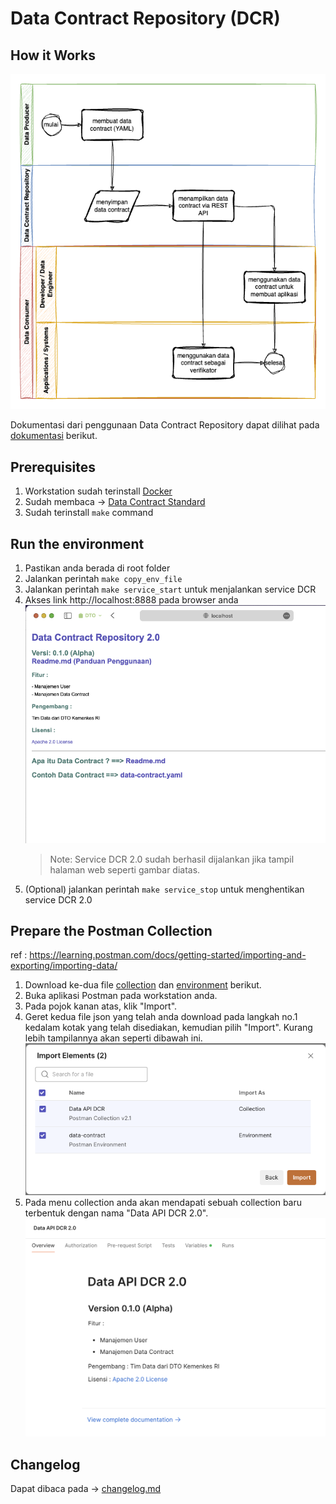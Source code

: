 # Data Contract Repository (DCR)

## How it Works
![flowchart](img/flowchart-dcr.png)

Dokumentasi dari penggunaan Data Contract Repository dapat dilihat pada [dokumentasi](file/docs/readme.md) berikut.

## Prerequisites
1. Workstation sudah terinstall [Docker](https://docs.docker.com/engine/install/)
2. Sudah membaca -> [Data Contract Standard](../data-contract/README.md)
3. Sudah terinstall `make` command

## Run the environment
1. Pastikan anda berada di root folder
2. Jalankan perintah `make copy_env_file`
3. Jalankan perintah `make service_start` untuk menjalankan service DCR
4. Akses link http://localhost:8888 pada browser anda
![backend](img/dc-be.png)
    > Note: Service DCR 2.0 sudah berhasil dijalankan jika tampil halaman web seperti gambar diatas.
5. (Optional) jalankan perintah `make service_stop` untuk menghentikan service DCR 2.0

## Prepare the Postman Collection
ref : https://learning.postman.com/docs/getting-started/importing-and-exporting/importing-data/
1. Download ke-dua file [collection](file/postman_collection/data-contract.postman_collection.json) dan [environment](file/postman_collection/data-contract.postman_environment.json) berikut.
2. Buka aplikasi Postman pada workstation anda.
3. Pada pojok kanan atas, klik "Import".
4. Geret kedua file json yang telah anda download pada langkah no.1 kedalam kotak yang telah disediakan, kemudian pilih "Import". Kurang lebih tampilannya akan seperti dibawah ini.
![import](img/import-postman.png)
5. Pada menu collection anda akan mendapati sebuah collection baru terbentuk dengan nama "Data API DCR 2.0".
![import](img/dcr-api.png)

## Changelog
Dapat dibaca pada -> [changelog.md](../CHANGELOG.md)